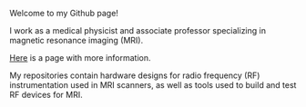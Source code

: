Welcome to my Github page!

I work as a medical physicist and associate professor specializing in magnetic resonance imaging (MRI).

[Here](https://www.ualberta.ca/medicine/about/people/details.html?n=nicola-de-zanche) is a page with more information.

My repositories contain hardware designs for radio frequency (RF) instrumentation used in MRI scanners, as well as tools used to build and test RF devices for MRI.

<!--
**dezanche/dezanche** is a ✨ _special_ ✨ repository because its `README.md` (this file) appears on your GitHub profile.

Here are some ideas to get you started:

- 🔭 I’m currently working on ...
- 🌱 I’m currently learning ...
- 👯 I’m looking to collaborate on ...
- 🤔 I’m looking for help with ...
- 💬 Ask me about ...
- 📫 How to reach me: ...
- 😄 Pronouns: ...
- ⚡ Fun fact: ...
-->
